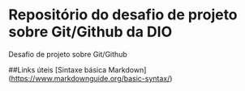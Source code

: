 # Repositório do desafio de projeto sobre Git/Github da DIO
Desafio de projeto sobre Git/Github

##Links úteis
[Sintaxe básica Markdown] (https://www.markdownguide.org/basic-syntax/)
